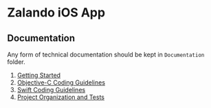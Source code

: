 # Zalando iOS App

## Documentation

Any form of technical documentation should be kept in `Documentation` folder.


1. [Getting Started](Documentation/GettingStarted.md)
1. [Objective-C Coding Guidelines](Documentation/ObjectiveCCodingGuidelines.md)
1. [Swift Coding Guidelines](Documentation/SwiftCodingGuidelines.md)
1. [Project Organization and Tests](Documentation/ProjectOrganizationAndTests.md)
